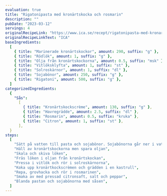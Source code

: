 ```yaml
---
evaluation: true
title: "Rigatonipasta med kronärtskocka och rosmarin"
description: ""
pubDate: "2023-03-12"
servings: 4
originalRecipeLink: "https://www.ica.se/recept/rigatonipasta-med-kronartskocka-och-rosmarin-728314/"
originalRecipeLinkText: "ICA"
baseIngredients:
  [
    { title: "Marinerade kronärtskockor", amount: 290, suffix: "g" },
    { title: "Rödlök", amount: 1, suffix: "g" },
    { title: "Olja från kronärtskockorna", amount: 0.5, suffix: "msk" },
    { title: "Vitlöksklyfta", amount: 1, suffix: "st" },
    { title: "Solroskärnor", amount: 1, suffix: "dl" },
    { title: "Sojabönor", amount: 250, suffix: "g" },
    { title: "Rigatoni", amount: 500, suffix: "g" },
  ]
categorizedIngredients:
  {
    "Sås":
      [
        { title: "Kronärtskockscrème", amount: 130, suffix: "g" },
        { title: "Havregrädde", amount: 2.5, suffix: "dl" },
        { title: "Rosmarin", amount: 0.5, suffix: "kruka" },
        { title: "Citron", amount: 1, suffix: "st" },
      ],
  }
steps:
  [
    "Sätt på vatten till pasta och sojabönor. Sojabönorna går ner i vattnet direkt och pastan när det kokar",
    "Häll av kronärtskockorna men spara oljan",
    "Skala och skiva löken",
    "Fräs löken i oljan från kronärtskockan",
    "Pressa i vitlök och rör i solroskärnorna",
    "Koka upp kronärtkockscrèmen och grädden i en kastrull",
    "Repa, grovhacka och rör i rosmarinen",
    "Smaka av med pressad citronsaft, salt och peppar",
    "Blanda pastan och sojabönorna med såsen",
  ]
---
```

